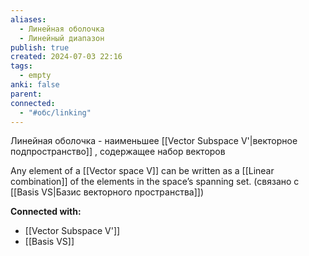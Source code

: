 ```yaml
---
aliases:
  - Линейная оболочка
  - Линейный диапазон
publish: true
created: 2024-07-03 22:16
tags:
  - empty
anki: false
parent: 
connected:
  - "#обс/linking"
---
```


Линейная оболочка - наименьшее [[Vector Subspace V'|векторное подпространство]] , содержащее набор векторов

Any element of a [[Vector space V]]  can be written as a [[Linear combination]] of the elements in the space’s spanning set. (связано с [[Basis VS|Базис векторного пространства]])



**Connected with:**
- [[Vector Subspace V']]
- [[Basis VS]]



